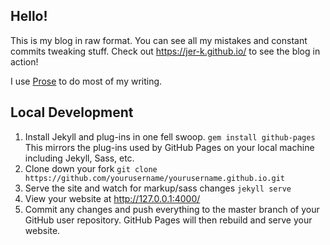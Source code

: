 ## Hello!
This is my blog in raw format. You can see all my mistakes and constant commits tweaking stuff. Check out https://jer-k.github.io/ to see the blog in action!

I use [Prose](https://prose.io) to do most of my writing.

## Local Development

1. Install Jekyll and plug-ins in one fell swoop. `gem install github-pages` This mirrors the plug-ins used by GitHub Pages on your local machine including Jekyll, Sass, etc.
2. Clone down your fork `git clone https://github.com/yourusername/yourusername.github.io.git`
3. Serve the site and watch for markup/sass changes `jekyll serve`
4. View your website at http://127.0.0.1:4000/
5. Commit any changes and push everything to the master branch of your GitHub user repository. GitHub Pages will then rebuild and serve your website.
